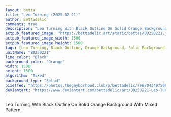 ```yaml
---
layout: betta
title: "Leo Turning (2025-02-21)"
author: Bettadelic
comments: true
description: "Leo Turning With Black Outline On Solid Orange Background With Mixed Pattern."
actpub_featured_image: "https://bettadelic.art/static/bettas/BD250221.jpg"
actpub_featured_image_width: 1500
actpub_featured_image_height: 1500
tags: [Leo Turning, Black Outline, Orange Background, Solid Background Pattern, Mixed Pattern, February 2025]
unitName: "BD250221"
line_color: "Black"
background_color: "Orange"
width: 1500
height: 1500
algorithm: "Mixed"
background_type: "Solid"
pixelfed: "https://photos.thegayborhood.club/p/bettadelic/798704349750699365"
deviantart: "https://www.deviantart.com/bettadelic/art/BD250221-Leo-Turning-2025-02-21-1162458820"
---
```


Leo Turning With Black Outline On Solid Orange Background With Mixed Pattern.
